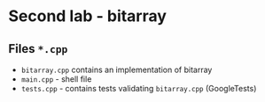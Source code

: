 # Second lab - bitarray
## Files `*.cpp`
- `bitarray.cpp` contains an implementation of bitarray
- `main.cpp` - shell file
- `tests.cpp` - contains tests validating `bitarray.cpp` (GoogleTests)
